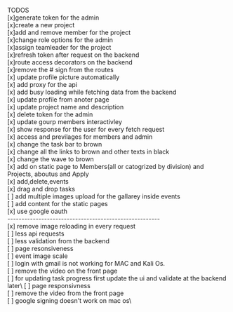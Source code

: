 TODOS<br/>
    [x]generate token for the admin\
    [x]create a new project\
    [x]add and remove member for the project\
    [x]change role options for the admin\
    [x]assign teamleader for the project\
    [x]refresh token after request on the backend\
    [x]route access decorators on the backend\
    [x]remove the # sign from the routes\
    [x] update profile picture automatically\
    [x] add proxy for the api\
    [x] add busy loading while fetching data from the backend\
    [x] update profile from anoter page\
    [x] update project name and description\
    [x] delete token for the admin\
    [x] update gourp members interactivley\
    [x] show response for the user for every fetch request\
    [x] access and previlages for members and admin\
    [x] change the task bar to brown\
    [x] change all the links to brown and other texts in black\
    [x] change the wave to brown\
    [x] add on static page to Members(all or catogrized by division) and Projects, aboutus and Apply\
    [x] add,delete,events\
    [x] drag and drop tasks\
    [ ] add multiple images upload for the gallarey inside  events\
    [ ] add content for the static pages\
    [x] use google oauth\
    ------------------------------------------------------\
    [x] remove image reloading in every request\
    [ ] less api requests\
    [ ] less validation from the backend\
    [ ] page resonsiveness\
    [ ] event image scale\
    [ ] login with gmail is not working for MAC and Kali Os.\
    [ ] remove the video on the front page\
    [ ] for updating task progress first update the ui and validate at the backend later\ 
    [ ] page responsivness\
    [ ] remove the video from the front page\
    [ ] google signing doesn't work on mac os\
    
    
